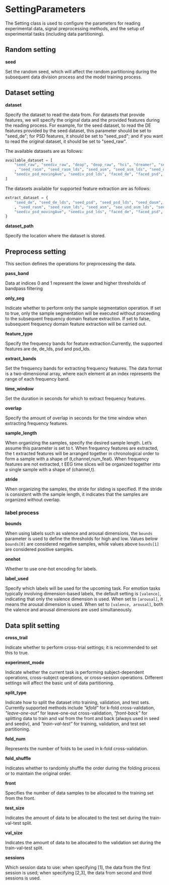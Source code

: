 # SettingParameters
The Setting class is used to configure the parameters for reading experimental data, signal preprocessing methods, and the setup of experimental tasks (including data partitioning).
## Random setting

**seed**

Set the random seed, which will affect the random partitioning during the subsequent data division process and the model training process.
## Dataset setting

**dataset**

Specify the dataset to read the data from.
For datasets that provide features, we will specify the original data and the provided features during the reading process. For example, for the seed dataset, to read the DE features provided by the seed dataset, this parameter should be set to "seed_de"; for PSD features, it should be set to "seed_psd"; and if you want to read the original dataset, it should be set to "seed_raw".

The available datasets are as follows:
```python
available_dataset = [  
    "seed_raw", "seediv_raw", "deap", "deap_raw", "hci", "dreamer", "seed_de", "seed_de_lds", "seed_psd", "seed_psd_lds", "seed_dasm", "seed_dasm_lds"  
    , "seed_rasm", "seed_rasm_lds", "seed_asm", "seed_asm_lds", "seed_dcau", "seed_dcau_lds", "seediv_de_lds", "seediv_de_movingAve",  
    "seediv_psd_movingAve", "seediv_psd_lds", "faced_de", "faced_psd", "faced_de_lds", "faced_psd_lds"  
]
```
The datasets available for supported feature extraction are as follows:
```python
extract_dataset = {  
    "seed_de", "seed_de_lds", "seed_psd", "seed_psd_lds", "seed_dasm", "seed_dasm_lds"  
    , "seed_rasm", "seed_rasm_lds", "seed_asm", "see_und_asm_lds", "seed_dcau", "seed_dcau_lds", "seediv_de_lds", "seediv_de_movingAve",  
    "seediv_psd_movingAve", "seediv_psd_lds", "faced_de", "faced_psd", "faced_de_lds", "faced_psd_lds"  
}
```

**dataset_path**

Specify the location where the dataset is stored.

## Preprocess setting

This section defines the operations for preprocessing the data.

**pass_band**

Data at indices 0 and 1 represent the lower and higher thresholds of bandpass filtering

**only_seg**

Indicate whether to perform only the sample segmentation operation. If set to true, only the sample segmentation will be executed without proceeding to the subsequent frequency domain feature extraction. If set to false, subsequent frequency domain feature extraction will be carried out.

**feature_type**

Specify the frequency bands for feature extraction.Currently, the supported features are de, de_lds, psd and psd_lds.

**extract_bands**

Set the frequency bands for extracting frequency features. The data format is a two-dimensional array, where each element at an index represents the range of each frequency band.

**time_window**

Set the duration in seconds for which to extract frequency features.

**overlap**

Specify the amount of overlap in seconds for the time window when extracting frequency features.

**sample_length**

When organizing the samples, specify the desired sample length. Let’s assume this parameter is set to t. When frequency features are extracted, the t extracted features will be arranged together in chronological order to form a sample with a shape of (t,channel,num_feat). When frequency features are not extracted, t EEG time slices will be organized together into a single sample with a shape of (channel,t).

**stride**

When organizing the samples, the stride for sliding is specified. If the stride is consistent with the sample length, it indicates that the samples are organized without overlap.

### label process

**bounds**

When using labels such as valence and arousal dimensions, the `bounds` parameter is used to define the thresholds for high and low. Values below `bounds[0]` are considered negative samples, while values above `bounds[1]` are considered positive samples.

**onehot**

Whether to use one-hot encoding for labels.

**label_used**

Specify which labels will be used for the upcoming task. For emotion tasks typically involving dimension-based labels, the default setting is `[valence]`, indicating that only the valence dimension is used. When set to `[arousal]`, it means the arousal dimension is used. When set to `[valence, arousal]`, both the valence and arousal dimensions are used simultaneously.

## Data split setting

**cross_trail**

Indicate whether to perform cross-trial settings; it is recommended to set this to true.

**experiment_mode**

Indicate whether the current task is performing subject-dependent operations, cross-subject operations, or cross-session operations. Different settings will affect the basic unit of data partitioning.

**split_type**

Indicate how to split the dataset into training, validation, and test sets.
Currently supported methods include *"kfold"* for k-fold cross-validation, *"leave-one-out"* for leave-one-out cross-validation, *"front-back"* for splitting data to train and val from the front and back (always used in seed and seediv), and *"train-val-test"* for training, validation, and test set partitioning.

**fold_num**  

Represents the number of folds to be used in k-fold cross-validation.

**fold_shuffle**  

Indicates whether to randomly shuffle the order during the folding process or to maintain the original order.

**front**  

Specifies the number of data samples to be allocated to the training set from the front.

**test_size**  

Indicates the amount of data to be allocated to the test set during the train-val-test split.

**val_size**  

Indicates the amount of data to be allocated to the validation set during the train-val-test split.

**sessions**

Which session data to use: when specifying [1], the data from the first session is used; when specifying [2,3], the data from second and third sessions is used.
